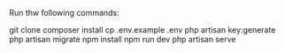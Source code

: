 Run thw following commands:

git clone
composer install
cp .env.example .env
php artisan key:generate
php artisan migrate
npm install
npm run dev
php artisan serve
